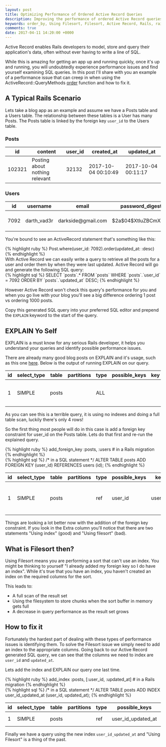 ```yaml
---
layout: post
title: Optimizing Performance of Ordered Active Record Queries
description: Improving the performance of ordered Active Record queries on a MySQL database.
keywords: order_by, Using Filesort, Filesort, Active Record, Rails, rails, ruby, Ruby, MySQL, Database, ordering, queries, query, order
comments: true
date: 2017-04-11 14:20:00 +0000
---
```


Active Record enables Rails developers to model, store and query their application's data, often without ever having to write a line of SQL.

While this is amazing for getting an app up and running quickly, once it's up and running, you will undoubtedly experience performance issues and find yourself examining SQL queries.
In this post I'll share with you an example of a performance issue that can creep in when using the ActiveRecord::QueryMethods [order](https://apidock.com/rails/ActiveRecord/QueryMethods/order) function and how to fix it.

## A Typical Rails Scenario

Lets take a blog app as an example and assume we have a Posts table and a Users table.
The relationship between these tables is a User has many Posts.
The Posts table is linked by the foreign key `user_id` to the Users table.

### Posts
<table>
  <thead>
    <tr>
      <th>id</th>
      <th>content</th>
      <th>user_id</th>
      <th>created_at</th>
      <th>updated_at</th>
    </tr>
  </thead>
  <tbody>
    <tr>
      <td>102321</td>
      <td>Posting about nothing relevant</td>
      <td>32132</td>
      <td>2017-10-04 00:10:49</td>
      <td>2017-10-04 00:11:17</td>
    </tr>
  </tbody>
</table>

### Users
<table>
  <thead>
    <tr>
      <th>id</th>
      <th>username</th>
      <th>email</th>
      <th>password_digest</th>
      <th>created_at</th>
      <th>updated_at</th>
    </tr>
  </thead>
  <tbody>
    <tr>
      <td>7092</td>
      <td>darth_vad3r</td>
      <td>darkside@gmail.com</td>
      <td>$2a$04$XtIuZBCmXD4a</td>
      <td>2016-01-02 00:10:49</td>
      <td>2017-07-01 00:11:17</td>
    </tr>
  </tbody>
</table>

You're bound to see an ActiveRecord statement that's something like this:
<div class = "block-code">
{% highlight ruby %}
Post.where(user_id: 7092).order(updated_at: :desc)
{% endhighlight %}
</div>
With Active Record we can easily write a query to retrieve all the posts for a user and order them by when they were last updated.
Active Record will go and generate the following SQL query:
<div class = "block-code">
{% highlight sql %}
SELECT `posts`.* FROM `posts` WHERE `posts`.`user_id` = 7092  ORDER BY `posts`.`updated_at` DESC;
{% endhighlight %}
</div>

However Active Record won't check this query's performance for you and when you go live with your blog you'll see a big difference ordering 1 post vs ordering 1000 posts.

Copy this generated SQL query into your preferred SQL editor and prepend the `EXPLAIN` keyword to the start of the query.

## EXPLAIN Yo Self

EXPLAIN is a must know for any serious Rails developer, it helps you understand your queries and identify possible performance issues.

There are already many good blog posts on EXPLAIN and it's usage, such as this one [here](https://www.sitepoint.com/using-explain-to-write-better-mysql-queries).
Below is the output of running EXPLAIN on our query.

<table>
  <thead>
    <tr>
      <th>id</th>
      <th>select_type</th>
      <th>table</th>
      <th>partitions</th>
      <th>type</th>
      <th>possible_keys</th>
      <th>key</th>
      <th>key_len</th>
      <th>ref</th>
      <th>rows</th>
      <th>filtered</th>
      <th>Extra</th>
    </tr>
  </thead>
  <tbody>
    <tr>
      <td>1</td>
      <td>SIMPLE</td>
      <td>posts</td>
      <td></td>
      <td>ALL</td>
      <td></td>
      <td></td>
      <td></td>
      <td></td>
      <td>4</td>
      <td>25.00</td>
      <td>Using where; Using filesort</td>
    </tr>
  </tbody>
</table>

As you can see this is a terrible query, it is using no indexes and doing a full table scan, luckily there's only 4 rows!

So the first thing most people will do in this case is add a foreign key constraint for user_id on the Posts table.
Lets do that first and re-run the explained query.

<div class = "block-code">
{% highlight ruby %}
add_foreign_key :posts, :users # in a Rails migration
{% endhighlight %}
</div>

<div class = "block-code">
{% highlight sql %}
/* in a SQL statement */
ALTER TABLE posts ADD FOREIGN KEY (user_id) REFERENCES users (id);
{% endhighlight %}
</div>

<table>
  <thead>
    <tr>
      <th>id</th>
      <th>select_type</th>
      <th>table</th>
      <th>partitions</th>
      <th>type</th>
      <th>possible_keys</th>
      <th>key</th>
      <th>key_len</th>
      <th>ref</th>
      <th>rows</th>
      <th>filtered</th>
      <th>Extra</th>
    </tr>
  </thead>
  <tbody>
    <tr>
      <td>1</td>
      <td>SIMPLE</td>
      <td>posts</td>
      <td></td>
      <td>ref</td>
      <td>user_id</td>
      <td>user_id</td>
      <td>5</td>
      <td>const</td>
      <td>1</td>
      <td>100.00</td>
      <td>Using index condition; Using filesort</td>
    </tr>
  </tbody>
</table>

Things are looking a lot better now with the addition of the foreign key constraint.
If you look in the Extra column you'll notice that there are two statements "Using index" (good) and "Using filesort" (bad).

## What is Filesort then?

Using Filesort means you are performing a sort that can't use an index.
You might be thinking to yourself "I already added my foreign key so I do have an index".
While it's true that you have an index, you haven't created an index on the required columns for the sort.

This leads to:
* A full scan of the result set
* Using the filesystem to store chunks when the sort buffer in memory gets full
* A decrease in query performance as the result set grows

## How to fix it

Fortunately the hardest part of dealing with these types of performance issues is identifying them.
To solve the Filesort issue we simply need to add an index to the appropriate columns.
Going back to our Active Record generated SQL query, we can see that the columns we need to index are `user_id` and `updated_at`.

Lets add the index and EXPLAIN our query one last time.

<div class = "block-code">
{% highlight ruby %}
add_index :posts, [:user_id, :updated_at] # in a Rails migration
{% endhighlight %}
</div>

<div class = "block-code">
{% highlight sql %}
/* in a SQL statement */
ALTER TABLE posts ADD INDEX user_id_updated_at (user_id, updated_at);
{% endhighlight %}
</div>

<table>
  <thead>
    <tr>
      <th>id</th>
      <th>select_type</th>
      <th>table</th>
      <th>partitions</th>
      <th>type</th>
      <th>possible_keys</th>
      <th>key</th>
      <th>key_len</th>
      <th>ref</th>
      <th>rows</th>
      <th>filtered</th>
      <th>Extra</th>
    </tr>
  </thead>
  <tbody>
    <tr>
      <td>1</td>
      <td>SIMPLE</td>
      <td>posts</td>
      <td></td>
      <td>ref</td>
      <td>user_id_updated_at</td>
      <td>user_id_updated_at</td>
      <td>5</td>
      <td>const</td>
      <td>1</td>
      <td>100.00</td>
      <td>Using where</td>
    </tr>
  </tbody>
</table>

Finally we have a query using the new index `user_id_updated_at` and "Using Filesort" is a thing of the past.